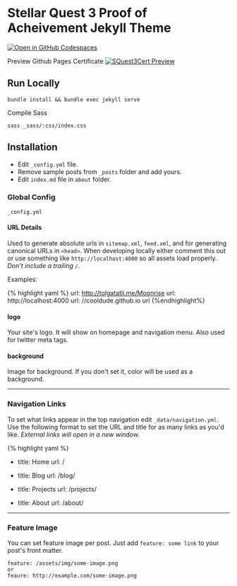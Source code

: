 # Stellar Quest 3 Proof of Acheivement Jekyll Theme

[![Open in GitHub Codespaces](https://img.shields.io/badge/Open%20in-GitHub%20Codespaces-blue?logo=github&style=flat-square)](https://github.com/codespaces/new?repo=anataliocs/Stellar-Quest-3-Jekyll)

Preview Github Pages Certificate
[![SQuest3Cert Preview](https://img.shields.io/badge/🚀%20Stellar%20Quest%203-blueviolet)](https://anataliocs.github.io/Stellar-Quest-3-Jekyll/)

## Run Locally

```
bundle install && bundle exec jekyll serve
```

Compile Sass
```
sass _sass/:css/index.css
```

## Installation
* Edit `_config.yml` file.
* Remove sample posts from `_posts` folder and add yours.
* Edit `index.md` file in `about` folder. 

### Global Config
`_config.yml` 


#### URL Details

Used to generate absolute urls in `sitemap.xml`, `feed.xml`, and for generating canonical URLs in `<head>`. When developing locally either comment this out or use something like `http://localhost:4000` so all assets load properly. *Don't include a trailing `/`*.

Examples:

{% highlight yaml %} url: http://tolgatatli.me/Moonrise url: http://localhost:4000 url: //cooldude.github.io url {%endhighlight%}

#### logo
Your site's logo. It will show on homepage and navigation menu. Also used for twitter meta tags.

#### background
Image for background. If you don't set it, color will be used as a background.

---

### Navigation Links

To set what links appear in the top navigation edit `_data/navigation.yml`. Use the following format to set the URL and title for as many links as you'd like. *External links will open in a new window.*

{% highlight yaml %}
- title: Home
  url: /

- title: Blog
  url: /blog/

- title: Projects
  url: /projects/

- title: About
  url: /about/

---

### Feature Image

You can set feature image per post. Just add `feature: some link` to your post's front matter.

```
feature: /assets/img/some-image.png
or
feaure: http://example.com/some-image.png
```    

